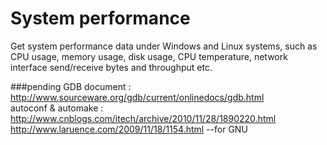 # System performance
Get system performance data under Windows and Linux systems, such as CPU usage, memory usage, disk usage, CPU temperature, network interface send/receive bytes and throughput  etc.


###pending
GDB document : http://www.sourceware.org/gdb/current/onlinedocs/gdb.html  
autoconf & automake : http://www.cnblogs.com/itech/archive/2010/11/28/1890220.html  
                      http://www.laruence.com/2009/11/18/1154.html               --for GNU  
